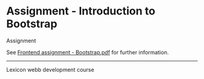 # Assignment - Introduction to Bootstrap

Assignment

See [Frontend assignment - Bootstrap.pdf](./Frontend%20assignment%20-%20Bootstrap.pdf) for further information.

---
Lexicon webb development course